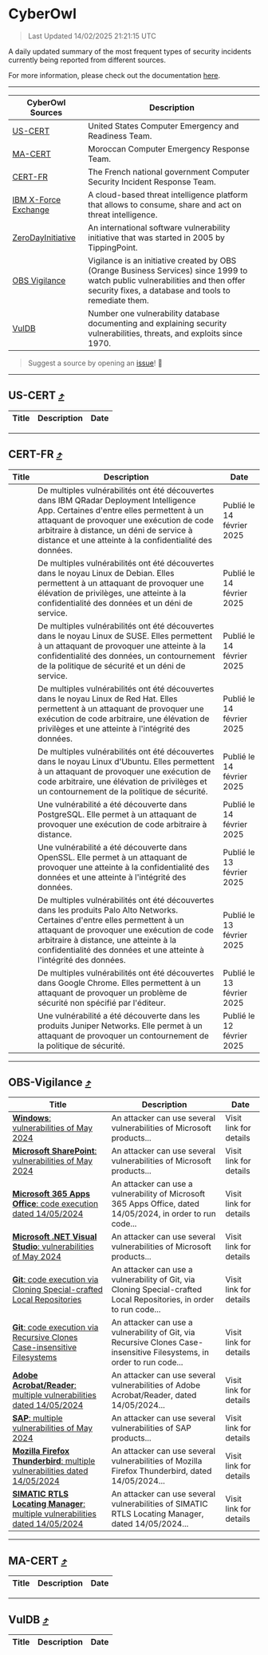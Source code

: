 
 <div id='top'></div>

# CyberOwl

 > Last Updated 14/02/2025 21:21:15 UTC
 
 A daily updated summary of the most frequent types of security incidents currently being reported from different sources.
 
 For more information, please check out the documentation [here](./docs/README.md).
 
 ---
 |CyberOwl Sources|Description|
 |---|---|
 |[US-CERT](#us-cert-arrow_heading_up)|United States Computer Emergency and Readiness Team.|
 |[MA-CERT](#ma-cert-arrow_heading_up)|Moroccan Computer Emergency Response Team.|
 |[CERT-FR](#cert-fr-arrow_heading_up)|The French national government Computer Security Incident Response Team.|
 |[IBM X-Force Exchange](#ibmcloud-arrow_heading_up)|A cloud-based threat intelligence platform that allows to consume, share and act on threat intelligence.|
 |[ZeroDayInitiative](#zerodayinitiative-arrow_heading_up)|An international software vulnerability initiative that was started in 2005 by TippingPoint.|
 |[OBS Vigilance](#obs-vigilance-arrow_heading_up)|Vigilance is an initiative created by OBS (Orange Business Services) since 1999 to watch public vulnerabilities and then offer security fixes, a database and tools to remediate them.|
 |[VulDB](#vuldb-arrow_heading_up)|Number one vulnerability database documenting and explaining security vulnerabilities, threats, and exploits since 1970.|
 
 > Suggest a source by opening an [issue](https://github.com/karimhabush/cyberowl/issues)! :raised_hands:
 ---

## US-CERT [:arrow_heading_up:](#cyberowl)

 |Title|Description|Date|
 |---|---|---|
 
 ---

## CERT-FR [:arrow_heading_up:](#cyberowl)

 |Title|Description|Date|
 |---|---|---|
 |[](https://www.cert.ssi.gouv.fr/avis/CERTFR-2025-AVI-0135/)|De multiples vulnérabilités ont été découvertes dans IBM QRadar Deployment Intelligence App. Certaines d'entre elles permettent à un attaquant de provoquer une exécution de code arbitraire à distance, un déni de service à distance et une atteinte à la confidentialité des données.|Publié le 14 février 2025|
 |[](https://www.cert.ssi.gouv.fr/avis/CERTFR-2025-AVI-0134/)|De multiples vulnérabilités ont été découvertes dans le noyau Linux de Debian. Elles permettent à un attaquant de provoquer une élévation de privilèges, une atteinte à la confidentialité des données et un déni de service.|Publié le 14 février 2025|
 |[](https://www.cert.ssi.gouv.fr/avis/CERTFR-2025-AVI-0133/)|De multiples vulnérabilités ont été découvertes dans le noyau Linux de SUSE. Elles permettent à un attaquant de provoquer une atteinte à la confidentialité des données, un contournement de la politique de sécurité et un déni de service.|Publié le 14 février 2025|
 |[](https://www.cert.ssi.gouv.fr/avis/CERTFR-2025-AVI-0132/)|De multiples vulnérabilités ont été découvertes dans le noyau Linux de Red Hat. Elles permettent à un attaquant de provoquer une exécution de code arbitraire, une élévation de privilèges et une atteinte à l'intégrité des données.|Publié le 14 février 2025|
 |[](https://www.cert.ssi.gouv.fr/avis/CERTFR-2025-AVI-0131/)|De multiples vulnérabilités ont été découvertes dans le noyau Linux d'Ubuntu. Elles permettent à un attaquant de provoquer une exécution de code arbitraire, une élévation de privilèges et un contournement de la politique de sécurité.|Publié le 14 février 2025|
 |[](https://www.cert.ssi.gouv.fr/avis/CERTFR-2025-AVI-0130/)|Une vulnérabilité a été découverte dans PostgreSQL. Elle permet à un attaquant de provoquer une exécution de code arbitraire à distance.|Publié le 14 février 2025|
 |[](https://www.cert.ssi.gouv.fr/avis/CERTFR-2025-AVI-0129/)|Une vulnérabilité a été découverte dans OpenSSL. Elle permet à un attaquant de provoquer une atteinte à la confidentialité des données et une atteinte à l'intégrité des données.|Publié le 13 février 2025|
 |[](https://www.cert.ssi.gouv.fr/avis/CERTFR-2025-AVI-0128/)|De multiples vulnérabilités ont été découvertes dans les produits Palo Alto Networks. Certaines d'entre elles permettent à un attaquant de provoquer une exécution de code arbitraire à distance, une atteinte à la confidentialité des données et une atteinte à l'intégrité des données.|Publié le 13 février 2025|
 |[](https://www.cert.ssi.gouv.fr/avis/CERTFR-2025-AVI-0127/)|De multiples vulnérabilités ont été découvertes dans Google Chrome. Elles permettent à un attaquant de provoquer un problème de sécurité non spécifié par l'éditeur.|Publié le 13 février 2025|
 |[](https://www.cert.ssi.gouv.fr/avis/CERTFR-2025-AVI-0126/)|Une vulnérabilité a été découverte dans les produits Juniper Networks. Elle permet à un attaquant de provoquer un contournement de la politique de sécurité.|Publié le 12 février 2025|
 
 ---

## OBS-Vigilance [:arrow_heading_up:](#cyberowl)

 |Title|Description|Date|
 |---|---|---|
 |[<a href="https://vigilance.fr/vulnerability/Windows-vulnerabilities-of-May-2024-44301" class="noirorange"><b>Windows</b>: vulnerabilities of May 2024</a>](https://vigilance.fr/vulnerability/Windows-vulnerabilities-of-May-2024-44301)|An attacker can use several vulnerabilities of Microsoft products...|Visit link for details|
 |[<a href="https://vigilance.fr/vulnerability/Microsoft-SharePoint-vulnerabilities-of-May-2024-44300" class="noirorange"><b>Microsoft SharePoint</b>: vulnerabilities of May 2024</a>](https://vigilance.fr/vulnerability/Microsoft-SharePoint-vulnerabilities-of-May-2024-44300)|An attacker can use several vulnerabilities of Microsoft products...|Visit link for details|
 |[<a href="https://vigilance.fr/vulnerability/Microsoft-365-Apps-Office-code-execution-dated-14-05-2024-44299" class="noirorange"><b>Microsoft 365 Apps  Office</b>: code execution dated 14/05/2024</a>](https://vigilance.fr/vulnerability/Microsoft-365-Apps-Office-code-execution-dated-14-05-2024-44299)|An attacker can use a vulnerability of Microsoft 365 Apps  Office, dated 14/05/2024, in order to run code...|Visit link for details|
 |[<a href="https://vigilance.fr/vulnerability/Microsoft-NET-Visual-Studio-vulnerabilities-of-May-2024-44298" class="noirorange"><b>Microsoft .NET  Visual Studio</b>: vulnerabilities of May 2024</a>](https://vigilance.fr/vulnerability/Microsoft-NET-Visual-Studio-vulnerabilities-of-May-2024-44298)|An attacker can use several vulnerabilities of Microsoft products...|Visit link for details|
 |[<a href="https://vigilance.fr/vulnerability/Git-code-execution-via-Cloning-Special-crafted-Local-Repositories-44289" class="noirorange"><b>Git</b>: code execution via Cloning Special-crafted Local Repositories</a>](https://vigilance.fr/vulnerability/Git-code-execution-via-Cloning-Special-crafted-Local-Repositories-44289)|An attacker can use a vulnerability of Git, via Cloning Special-crafted Local Repositories, in order to run code...|Visit link for details|
 |[<a href="https://vigilance.fr/vulnerability/Git-code-execution-via-Recursive-Clones-Case-insensitive-Filesystems-44288" class="noirorange"><b>Git</b>: code execution via Recursive Clones Case-insensitive Filesystems</a>](https://vigilance.fr/vulnerability/Git-code-execution-via-Recursive-Clones-Case-insensitive-Filesystems-44288)|An attacker can use a vulnerability of Git, via Recursive Clones Case-insensitive Filesystems, in order to run code...|Visit link for details|
 |[<a href="https://vigilance.fr/vulnerability/Adobe-Acrobat-Reader-multiple-vulnerabilities-dated-14-05-2024-44287" class="noirorange"><b>Adobe Acrobat/Reader</b>: multiple vulnerabilities dated 14/05/2024</a>](https://vigilance.fr/vulnerability/Adobe-Acrobat-Reader-multiple-vulnerabilities-dated-14-05-2024-44287)|An attacker can use several vulnerabilities of Adobe Acrobat/Reader, dated 14/05/2024...|Visit link for details|
 |[<a href="https://vigilance.fr/vulnerability/SAP-multiple-vulnerabilities-of-May-2024-44283" class="noirorange"><b>SAP</b>: multiple vulnerabilities of May 2024</a>](https://vigilance.fr/vulnerability/SAP-multiple-vulnerabilities-of-May-2024-44283)|An attacker can use several vulnerabilities of SAP products...|Visit link for details|
 |[<a href="https://vigilance.fr/vulnerability/Mozilla-Firefox-Thunderbird-multiple-vulnerabilities-dated-14-05-2024-44281" class="noirorange"><b>Mozilla Firefox  Thunderbird</b>: multiple vulnerabilities dated 14/05/2024</a>](https://vigilance.fr/vulnerability/Mozilla-Firefox-Thunderbird-multiple-vulnerabilities-dated-14-05-2024-44281)|An attacker can use several vulnerabilities of Mozilla Firefox  Thunderbird, dated 14/05/2024...|Visit link for details|
 |[<a href="https://vigilance.fr/vulnerability/SIMATIC-RTLS-Locating-Manager-multiple-vulnerabilities-dated-14-05-2024-44276" class="noirorange"><b>SIMATIC RTLS Locating Manager</b>: multiple vulnerabilities dated 14/05/2024</a>](https://vigilance.fr/vulnerability/SIMATIC-RTLS-Locating-Manager-multiple-vulnerabilities-dated-14-05-2024-44276)|An attacker can use several vulnerabilities of SIMATIC RTLS Locating Manager, dated 14/05/2024...|Visit link for details|
 
 ---

## MA-CERT [:arrow_heading_up:](#cyberowl)

 |Title|Description|Date|
 |---|---|---|
 
 ---

## VulDB [:arrow_heading_up:](#cyberowl)

 |Title|Description|Date|
 |---|---|---|
 